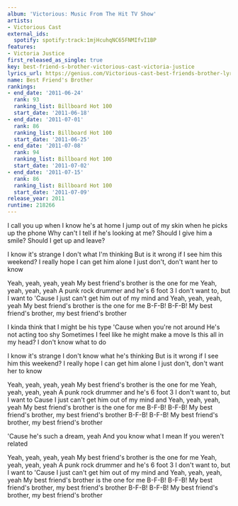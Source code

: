 ```yaml
---
album: 'Victorious: Music From The Hit TV Show'
artists:
- Victorious Cast
external_ids:
  spotify: spotify:track:1mjHcuhqNC65FNMIfvI1BP
features:
- Victoria Justice
first_released_as_single: true
key: best-friend-s-brother-victorious-cast-victoria-justice
lyrics_url: https://genius.com/Victorious-cast-best-friends-brother-lyrics
name: Best Friend's Brother
rankings:
- end_date: '2011-06-24'
  rank: 93
  ranking_list: Billboard Hot 100
  start_date: '2011-06-18'
- end_date: '2011-07-01'
  rank: 86
  ranking_list: Billboard Hot 100
  start_date: '2011-06-25'
- end_date: '2011-07-08'
  rank: 94
  ranking_list: Billboard Hot 100
  start_date: '2011-07-02'
- end_date: '2011-07-15'
  rank: 86
  ranking_list: Billboard Hot 100
  start_date: '2011-07-09'
release_year: 2011
runtime: 218266
---
```

I call you up when I know he's at home
I jump out of my skin when he picks up the phone
Why can't I tell if he's looking at me?
Should I give him a smile?
Should I get up and leave?


I know it's strange
I don't what I'm thinking
But is it wrong if I see him this weekend?
I really hope I can get him alone
I just don't, don't want her to know


Yeah, yeah, yeah, yeah
My best friend's brother is the one for me
Yeah, yeah, yeah, yeah
A punk rock drummer and he's 6 foot 3
I don't want to, but I want to
'Cause I just can't get him out of my mind and
Yeah, yeah, yeah, yeah
My best friend's brother is the one for me
B-F-B! B-F-B!
My best friend's brother, my best friend's brother


I kinda think that I might be his type
'Cause when you're not around
He's not acting too shy
Sometimes I feel like he might make a move
Is this all in my head?
I don't know what to do


I know it's strange
I don't know what he's thinking
But is it wrong if I see him this weekend?
I really hope I can get him alone
I just don't, don't want her to know


Yeah, yeah, yeah, yeah
My best friend's brother is the one for me
Yeah, yeah, yeah, yeah
A punk rock drummer and he's 6 foot 3
I don't want to, but I want to
Cause I just can't get him out of my mind and
Yeah, yeah, yeah, yeah
My best friend's brother is the one for me
B-F-B! B-F-B!
My best friend's brother, my best friend's brother
B-F-B! B-F-B!
My best friend's brother, my best friend's brother


'Cause he's such a dream, yeah
And you know what I mean
If you weren't related


Yeah, yeah, yeah, yeah
My best friend's brother is the one for me
Yeah, yeah, yeah, yeah
A punk rock drummer and he's 6 foot 3
I don't want to, but I want to
'Cause I just can't get him out of my mind and
Yeah, yeah, yeah, yeah
My best friend's brother is the one for me
B-F-B! B-F-B!
My best friend's brother, my best friend's brother
B-F-B! B-F-B!
My best friend's brother, my best friend's brother
